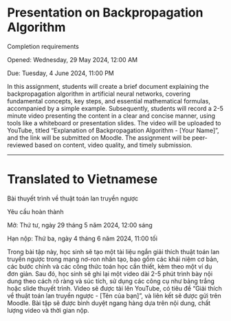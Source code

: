 
# Presentation on Backpropagation Algorithm

Completion requirements

Opened: Wednesday, 29 May 2024, 12:00 AM

Due: Tuesday, 4 June 2024, 11:00 PM

In this assignment, students will create a brief document explaining the backpropagation algorithm in artificial neural networks, covering fundamental concepts, key steps, and essential mathematical formulas, accompanied by a simple example. Subsequently, students will record a 2-5 minute video presenting the content in a clear and concise manner, using tools like a whiteboard or presentation slides. The video will be uploaded to YouTube, titled “Explanation of Backpropagation Algorithm - [Your Name]”, and the link will be submitted on Moodle. The assignment will be peer-reviewed based on content, video quality, and timely submission.

---

# Translated to Vietnamese

Bài thuyết trình về thuật toán lan truyền ngược

Yêu cầu hoàn thành

Mở: Thứ tư, ngày 29 tháng 5 năm 2024, 12:00 sáng

Hạn nộp: Thứ ba, ngày 4 tháng 6 năm 2024, 11:00 tối

Trong bài tập này, học sinh sẽ tạo một tài liệu ngắn giải thích thuật toán lan truyền ngược trong mạng nơ-ron nhân tạo, bao gồm các khái niệm cơ bản, các bước chính và các công thức toán học cần thiết, kèm theo một ví dụ đơn giản. Sau đó, học sinh sẽ ghi lại một video dài 2-5 phút trình bày nội dung theo cách rõ ràng và súc tích, sử dụng các công cụ như bảng trắng hoặc slide thuyết trình. Video sẽ được tải lên YouTube, có tiêu đề “Giải thích về thuật toán lan truyền ngược - [Tên của bạn]”, và liên kết sẽ được gửi trên Moodle. Bài tập sẽ được bình duyệt ngang hàng dựa trên nội dung, chất lượng video và thời gian nộp.
